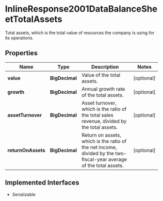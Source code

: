 

# InlineResponse2001DataBalanceSheetTotalAssets

Total assets, which is the total value of resources the company is using for its operations.

## Properties

Name | Type | Description | Notes
------------ | ------------- | ------------- | -------------
**value** | **BigDecimal** | Value of the total assets. |  [optional]
**growth** | **BigDecimal** | Annual growth rate of the total assets. |  [optional]
**assetTurnover** | **BigDecimal** | Asset turnover, which is the ratio of the total sales revenue, divided by the total assets. |  [optional]
**returnOnAssets** | **BigDecimal** | Return on assets, which is the ratio of the net income, divided by the two-fiscal-year average of the total assets. |  [optional]


## Implemented Interfaces

* Serializable


